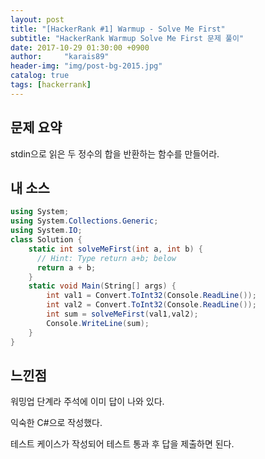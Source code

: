 ```yaml
---
layout: post
title: "[HackerRank #1] Warmup - Solve Me First"
subtitle: "HackerRank Warmup Solve Me First 문제 풀이"
date: 2017-10-29 01:30:00 +0900
author:     "karais89"
header-img: "img/post-bg-2015.jpg"
catalog: true
tags: [hackerrank]
---
```


## 문제 요약

stdin으로 읽은 두 정수의 합을 반환하는 함수를 만들어라.

## 내 소스

```csharp
using System;
using System.Collections.Generic;
using System.IO;
class Solution {
    static int solveMeFirst(int a, int b) { 
      // Hint: Type return a+b; below  
      return a + b;
    }
    static void Main(String[] args) {
        int val1 = Convert.ToInt32(Console.ReadLine());
        int val2 = Convert.ToInt32(Console.ReadLine());
        int sum = solveMeFirst(val1,val2);
        Console.WriteLine(sum);
    }
}      
```

## 느낀점

워밍업 단계라 주석에 이미 답이 나와 있다.

익숙한 C#으로 작성했다.

테스트 케이스가 작성되어 테스트 통과 후 답을 제출하면 된다.